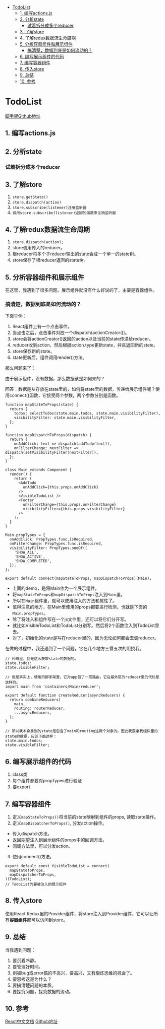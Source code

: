 <!-- vim-markdown-toc GFM -->
* [TodoList](#todolist)
  * [1. 编写actions.js](#1-编写actionsjs)
  * [2. 分析state](#2-分析state)
    * [试着拆分成多个reducer](#试着拆分成多个reducer)
  * [3. 了解store](#3-了解store)
  * [4. 了解redux数据流生命周期](#4-了解redux数据流生命周期)
  * [5. 分析容器组件和展示组件](#5-分析容器组件和展示组件)
    * [搞清楚，数据到底是如何流动的？](#搞清楚数据到底是如何流动的)
  * [6. 编写展示组件的代码](#6-编写展示组件的代码)
  * [7. 编写容器组件](#7-编写容器组件)
  * [8. 传入store](#8-传入store)
  * [9. 总结](#9-总结)
  * [10. 参考](#10-参考)

<!-- vim-markdown-toc -->
# TodoList

[脚手架Github地址](https://github.com/knownsec/generator-modation)

## 1. 编写actions.js

## 2. 分析state

### 试着拆分成多个reducer

## 3. 了解store

1. `store.getState()`
2. `store.dispatch(action)`
3. `store.subscribe(listener)注册监听器`
4. `调用store.subscribe(listener)返回的函数来注销监听器`

## 4. 了解redux数据流生命周期

1. `store.dispatch(action);`
2. store调用传入的reducer。
3. 根reducer将多个子reducer输出的state合成一个单一的state树。
4. store保存了根reducer返回的state树。

## 5. 分析容器组件和展示组件

在这里，我遇到了很多问题。展示组件就没有什么好说的了，主要是容器组件。

### 搞清楚，数据到底是如何流动的？

下面举例：

1. React组件上有一个点击事件。
2. 当点击之后，点击事件对应一个dispatch(actionCreator())。
3. store会将actionCreator()返回的action以及当前的state传递给reducer。
4. reducer收到action，然后根据action.type更新state，并且返回新的state。
5. store保存新的state。
6. state更新后，组件调用render()方法。

那么问题来了：

由于展示组件，没有数据，那么数据该是如何来的？

回答：数据是从存放在state里的，如何将state里的数据，传递给展示组件呢？使用connect()函数，它接受两个参数，两个参数分别是函数。

```
function mapStateToProps(state) {
  return {
    todos: selectTodos(state.main.todos, state.main.visibilityFilter),
    visibilityFilter: state.main.visibilityFilter,
  };
}

function mapDispatchToProps(dispatch) {
  return {
    onAddClick: text => dispatch(addTodo(text)),
    onFilterChange: nextFilter => dispatch(setVisibilityFilter(nextFilter)),
  };
}

class Main extends Component {
  render() {
    return (
      <AddTodo
        onAddClick={this.props.onAddClick}
      />
      <VisibleTodoList />
      <Footer
        onFilterChange={this.props.onFilterChange}
        visibilityFilter={this.props.visibilityFilter}
      />
    );
  }
}

Main.propTypes = {
  onAddClick: PropTypes.func.isRequired,
  onFilterChange: PropTypes.func.isRequired,
  visibilityFilter: PropTypes.oneOf([
    'SHOW_ALL',
    'SHOW_ACTIVE',
    'SHOW_COMPLETED',
  ]);
};

export default connect(mapStateToProps, mapDispatchToProps)(Main);
```

* 上面的demo，是将Main作为一个展示组件。
* 将`mapStateToProps`和`mapDispatchToProps`注入到`Main`里。
* 所以在`Main`组件里，就可以使用注入的方法和属性了。
* 值得注意的地方，在Main里使用的props都要进行检测，也就是下面的`Main.propTypes`。
* 除了将注入和组件写在一个js文件里，还可以将它们分开写。
* 就比如VisibleTodoList和TodoList分别写。然后将2个函数注入到TodoList里去。
* 对了，初始化的state是写在reducer里的，因为无论如何都会去调reducer。


在做的过程中，我还遇到了一个问题，它在几个地方三番五次的阻挠我。

```
// 代码里，我是这么获取state的数据的。
state.todos:
state.visibleFilter;

// 但是事实上，使用的脚手架里，它对app包了一层路由，它在最外层的reducer里的代码是这样的。
import main from 'containers/Main/reducer';

export default function createReducer(asyncReducers) {
  return combineReducers(
    main,
    routing: routerReducer,
    ...asyncReducers,
  );
}

// 所以我本身拿到的state是包含了main和routing这两个对象的。因此我要拿我组件里的state的数据，应该下面这样：
state.main.todos;
state.visibleFilter;
```

## 6. 编写展示组件的代码

1. class类
2. 每个组件都要对propTypes进行验证
3. 要export

## 7. 编写容器组件

1. 定义`mapStateToProps()`将当前的state映射到组件的props, 读取state操作。
2. 定义`mapDispatcherToProps()`, 分发action操作。
  * 传入dispatch方法。
  * 返回期望注入到展示组件的props中的回调方法。
  * 回调方法里，可以分发action。
3. 使用connect()方法。
```
export default const VisibleTodoList = connect(
  mapStateToProps,
  mapDispatcherToProps,
)(TodoList);
// TodoList为要被注入的展示组件
```

## 8. 传入store

使用React Redux里的Provider组件，将store注入到Provider组件，它可以让所有**容器组件**都可以访问到store。

## 9. 总结

当我遇到问题：

1. 要沉着冷静。
2. 要管理好时间。
3. 别被bug或error搞的不高兴，要高兴，又有煅炼思维的机会了。
4. 要思考这是为什么？
5. 要搞清楚问题的本质。
6. 要探究问题，探究数据的流动。

## 10. 参考
[React中文文档](http://cn.redux.js.org/index.html)
[Github地址](https://github.com/yzfdjzwl/react-redux-todolist-demo)